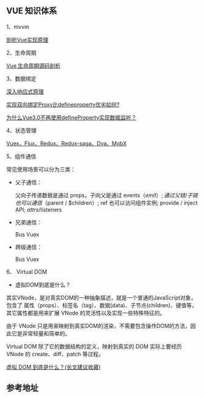 
## VUE 知识体系

1、mvvm

[剖析Vue实现原理](./mvvm.md)

2、生命周期 

[Vue 生命周期源码剖析 ](https://ustbhuangyi.github.io/vue-analysis/v2/components/lifecycle.html)

3、数据绑定 

[深入响应式原理](https://ustbhuangyi.github.io/vue-analysis/v2/reactive/)

[实现双向绑定Proxy比defineproperty优劣如何?](https://juejin.im/post/5acd0c8a6fb9a028da7cdfaf)

[为什么Vue3.0不再使用defineProperty实现数据监听？](https://mp.weixin.qq.com/s/O8iL4o8oPpqTm4URRveOIA)

4、状态管理

[Vuex、Flux、Redux、Redux-saga、Dva、MobX](https://zhuanlan.zhihu.com/p/53599723)

5、组件通信

常见使用场景可以分为三类：

- 父子通信：

  父向子传递数据是通过 props，子向父是通过 events（$emit）;
  通过父链 / 子链也可以通信（$parent / $children）;
  ref 也可以访问组件实例;
  provide / inject API;
  $attrs/$listeners
  
- 兄弟通信：

  Bus
  Vuex
  
- 跨级通信：

  Bus
  Vuex
  
6、 Virtual DOM
 
- 虚拟DOM到底是什么？
 
其实VNode，是对真实DOM的一种抽象描述，就是一个普通的JavaScript对象，包含了 属性（props）、标签名（tag）、数据(data)、子节点(children)、键值等，其它属性都是用来扩展 VNode 的灵活性以及实现一些特殊特征的。

由于 VNode 只是用来映射到真实DOM的渲染，不需要包含操作DOM的方法，因此它是非常轻量和简单的。

Virtual DOM 除了它的数据结构的定义，映射到真实的 DOM 实际上要经历 VNode 的 create、diff、patch 等过程。


[虚拟 DOM 到底是什么？(长文建议收藏)](https://mp.weixin.qq.com/s/oAlVmZ4Hbt2VhOwFEkNEhw)

## 参考地址

[](https://juejin.im/post/5e8b163ff265da47ee3f54a6)
